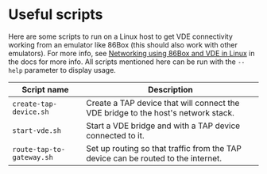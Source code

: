 # Useful scripts

Here are some scripts to run on a Linux host to get VDE connectivity working from an emulator like 86Box (this should also work with other emulators).
For more info, see [Networking using 86Box and VDE in Linux](https://fo.ax/kali-kit/html_docs/86box.html) in the docs for more info.
All scripts mentioned here can be run with the `--help` parameter to display usage.

| Script name               | Description                                                                       |
|---------------------------|-----------------------------------------------------------------------------------|
| `create-tap-device.sh`    | Create a TAP device that will connect the VDE bridge to the host's network stack. |
| `start-vde.sh`            | Start a VDE bridge and with a TAP device connected to it.                         |
| `route-tap-to-gateway.sh` | Set up routing so that traffic from the TAP device can be routed to the internet. |
